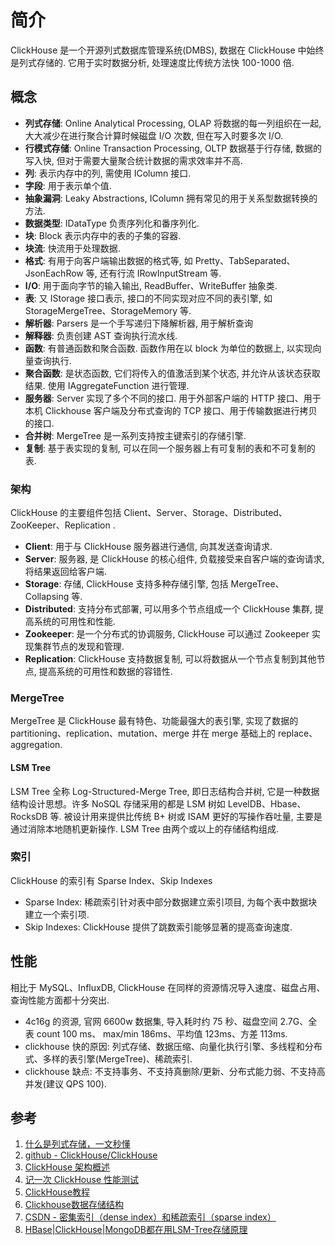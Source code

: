 # 简介
ClickHouse 是一个开源列式数据库管理系统(DMBS), 数据在 ClickHouse 中始终是列式存储的. 它用于实时数据分析, 处理速度比传统方法快 100-1000 倍.

## 概念
- **列式存储**: Online Analytical Processing, OLAP 将数据的每一列组织在一起, 大大减少在进行聚合计算时候磁盘 I/O 次数, 但在写入时要多次 I/O.
- **行模式存储**: Online Transaction Processing, OLTP 数据基于行存储, 数据的写入快, 但对于需要大量聚合统计数据的需求效率并不高.
- **列**: 表示内存中的列, 需使用 IColumn 接口.
- **字段**: 用于表示单个值.
- **抽象漏洞**: Leaky Abstractions, IColumn 拥有常见的用于关系型数据转换的方法.
- **数据类型**: IDataType 负责序列化和番序列化.
- **块**: Block 表示内存中的表的子集的容器.
- **块流**: 快流用于处理数据.
- **格式**: 有用于向客户端输出数据的格式等, 如 Pretty、TabSeparated、JsonEachRow 等, 还有行流 IRowInputStream 等.
- **I/O**: 用于面向字节的输入输出, ReadBuffer、WriteBuffer 抽象类.
- **表**: 又 IStorage 接口表示, 接口的不同实现对应不同的表引擎, 如 StorageMergeTree、StorageMemory 等.
- **解析器**: Parsers 是一个手写递归下降解析器, 用于解析查询
- **解释器**: 负责创建 AST 查询执行流水线.
- **函数**: 有普通函数和聚合函数. 函数作用在以 block 为单位的数据上, 以实现向量查询执行.
- **聚合函数**: 是状态函数, 它们将传入的值激活到某个状态, 并允许从该状态获取结果. 使用 IAggregateFunction 进行管理.
- **服务器**: Server 实现了多个不同的接口. 用于外部客户端的 HTTP 接口、用于本机 Clickhouse 客户端及分布式查询的 TCP 接口、用于传输数据进行拷贝的接口.
- **合并树**: MergeTree 是一系列支持按主键索引的存储引擎.
- **复制**: 基于表实现的复制, 可以在同一个服务器上有可复制的表和不可复制的表.

### 架构
ClickHouse 的主要组件包括 Client、Server、Storage、Distributed、ZooKeeper、Replication .
- **Client**: 用于与 ClickHouse 服务器进行通信, 向其发送查询请求.
- **Server**: 服务器, 是 ClickHouse 的核心组件, 负载接受来自客户端的查询请求, 将结果返回给客户端.
- **Storage**: 存储, ClickHouse 支持多种存储引擎, 包括 MergeTree、Collapsing 等.
- **Distributed**: 支持分布式部署, 可以用多个节点组成一个 ClickHouse 集群, 提高系统的可用性和性能.
- **Zookeeper**: 是一个分布式的协调服务, ClickHouse 可以通过 Zookeeper 实现集群节点的发现和管理.
- **Replication**: ClickHouse 支持数据复制, 可以将数据从一个节点复制到其他节点, 提高系统的可用性和数据的容错性.


### MergeTree
MergeTree 是 ClickHouse 最有特色、功能最强大的表引擎, 实现了数据的 partitioning、replication、mutation、merge 并在 merge 基础上的 replace、aggregation. 

#### LSM Tree
LSM Tree 全称 Log-Structured-Merge Tree, 即日志结构合并树, 它是一种数据结构设计思想。许多 NoSQL 存储采用的都是 LSM 树如 LevelDB、Hbase、RocksDB 等. 被设计用来提供比传统 B+ 树或 ISAM 更好的写操作吞吐量, 主要是通过消除本地随机更新操作.
LSM Tree 由两个或以上的存储结构组成. 

### 索引
ClickHouse 的索引有 Sparse Index、Skip Indexes
- Sparse Index: 稀疏索引针对表中部分数据建立索引项目, 为每个表中数据块建立一个索引项. 
- Skip Indexes: ClickHouse 提供了跳数索引能够显著的提高查询速度.
## 性能
相比于 MySQL、InfluxDB, ClickHouse 在同样的资源情况导入速度、磁盘占用、查询性能方面都十分突出. 
- 4c16g 的资源, 官网 6600w 数据集, 导入耗时约 75 秒、磁盘空间 2.7G、全表 count 100 ms、 max/min 186ms、平均值 123ms、方差 113ms.
- clickhouse 快的原因: 列式存储、数据压缩、向量化执行引擎、多线程和分布式、多样的表引擎(MergeTree)、稀疏索引.
- clickhouse 缺点: 不支持事务、不支持真删除/更新、分布式能力弱、不支持高并发(建议 QPS 100).

## 参考
1. [什么是列式存储，一文秒懂](https://juejin.cn/post/6844904118872440840)
2. [github - ClickHouse/ClickHouse](https://github.com/ClickHouse/ClickHouse)
3. [ClickHouse 架构概述](https://clickhouse.com/docs/zh/development/architecture)
4. [记一次 ClickHouse 性能测试](https://juejin.cn/post/7131778389865660452)
5. [ClickHouse教程](https://clickhouse.com/docs/zh/getting-started/tutorial)
6. [Clickhouse数据存储结构](https://www.cnblogs.com/eedbaa/p/14512803.html)
7. [CSDN - 密集索引（dense index）和稀疏索引（sparse index）](https://blog.csdn.net/tuning_optmization/article/details/114361513)
8. [HBase|ClickHouse|MongoDB都在用LSM-Tree存储原理](https://blog.csdn.net/huzechen/article/details/107478781)